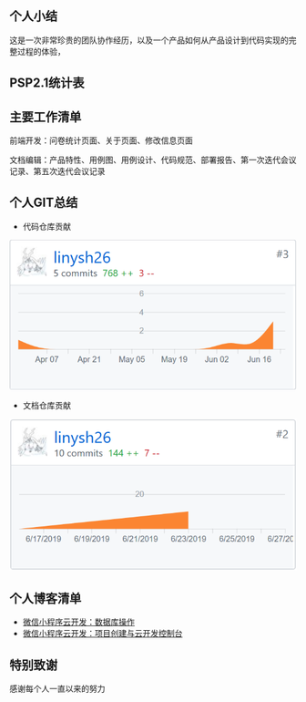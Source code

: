## 个人小结
   这是一次非常珍贵的团队协作经历，以及一个产品如何从产品设计到代码实现的完整过程的体验，

## PSP2.1统计表


## 主要工作清单

前端开发：问卷统计页面、关于页面、修改信息页面

文档编辑：产品特性、用例图、用例设计、代码规范、部署报告、第一次迭代会议记录、第五次迭代会议记录

## 个人GIT总结
* 代码仓库贡献

![](contribution-image/project-linysh.png)

* 文档仓库贡献

![](contribution-image/dashboard-linysh.png)

## 个人博客清单
+ [微信小程序云开发：数据库操作](https://blog.csdn.net/Lyn_B/article/details/93533339)
+ [微信小程序云开发：项目创建与云开发控制台](https://blog.csdn.net/Lyn_B/article/details/93480900)

## 特别致谢
感谢每个人一直以来的努力
